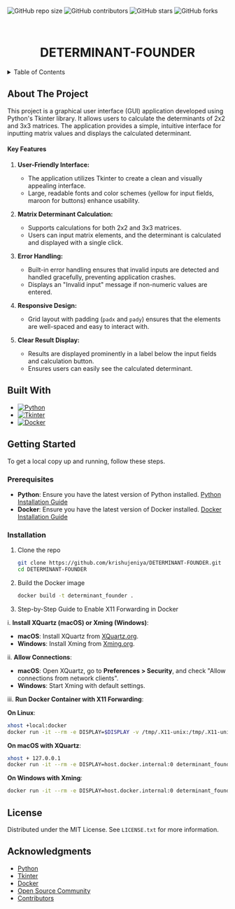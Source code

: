 <a id="readme-top"></a>

![GitHub repo size](https://img.shields.io/github/repo-size/krishujeniya/DETERMINANT-FOUNDER)
![GitHub contributors](https://img.shields.io/github/contributors/krishujeniya/DETERMINANT-FOUNDER)
![GitHub stars](https://img.shields.io/github/stars/krishujeniya/DETERMINANT-FOUNDER?style=social)
![GitHub forks](https://img.shields.io/github/forks/krishujeniya/DETERMINANT-FOUNDER?style=social)

<!-- PROJECT LOGO -->
<br />
<div align="center">


  <h1 align="center">DETERMINANT-FOUNDER</h1>

</div>

<details>
  <summary>Table of Contents</summary>
  <ol>
    <li>
      <a href="#about-the-project">About The Project</a>
      <ul>
        <li><a href="#built-with">Built With</a></li>
      </ul>
    </li>
    <li>
      <a href="#getting-started">Getting Started</a>
      <ul>
        <li><a href="#prerequisites">Prerequisites</a></li>
        <li><a href="#installation">Installation</a></li>
      </ul>
    </li>
    <li><a href="#license">License</a></li>
    <li><a href="#acknowledgments">Acknowledgments</a></li>
  </ol>
</details>

## About The Project

This project is a graphical user interface (GUI) application developed using Python's Tkinter library. It allows users to calculate the determinants of 2x2 and 3x3 matrices. The application provides a simple, intuitive interface for inputting matrix values and displays the calculated determinant.

#### Key Features

1. **User-Friendly Interface:**
   - The application utilizes Tkinter to create a clean and visually appealing interface.
   - Large, readable fonts and color schemes (yellow for input fields, maroon for buttons) enhance usability.

2. **Matrix Determinant Calculation:**
   - Supports calculations for both 2x2 and 3x3 matrices.
   - Users can input matrix elements, and the determinant is calculated and displayed with a single click.

3. **Error Handling:**
   - Built-in error handling ensures that invalid inputs are detected and handled gracefully, preventing application crashes.
   - Displays an "Invalid input" message if non-numeric values are entered.

4. **Responsive Design:**
   - Grid layout with padding (`padx` and `pady`) ensures that the elements are well-spaced and easy to interact with.

5. **Clear Result Display:**
   - Results are displayed prominently in a label below the input fields and calculation button.
   - Ensures users can easily see the calculated determinant.


## Built With

- [![Python](https://img.shields.io/badge/Python-3776AB?style=for-the-badge&logo=python&logoColor=white)](https://www.python.org/)
- [![Tkinter](https://img.shields.io/badge/Tkinter-2C2255?style=for-the-badge&logo=python&logoColor=white)](https://docs.python.org/3/library/tkinter.html)
- [![Docker](https://img.shields.io/badge/Docker-2496ED?style=for-the-badge&logo=docker&logoColor=white)](https://www.docker.com/)

## Getting Started

To get a local copy up and running, follow these steps.

### Prerequisites

- **Python**: Ensure you have the latest version of Python installed. [Python Installation Guide](https://www.python.org/downloads/)
- **Docker**: Ensure you have the latest version of Docker installed. [Docker Installation Guide](https://docs.docker.com/get-docker/)

### Installation

1. Clone the repo
   ```sh
   git clone https://github.com/krishujeniya/DETERMINANT-FOUNDER.git
   cd DETERMINANT-FOUNDER
   ```
2. Build the Docker image
   ```sh
   docker build -t determinant_founder .
   ```

3. Step-by-Step Guide to Enable X11 Forwarding in Docker

i. **Install XQuartz (macOS) or Xming (Windows)**:
   - **macOS**: Install XQuartz from [XQuartz.org](https://www.xquartz.org/).
   - **Windows**: Install Xming from [Xming.org](https://sourceforge.net/projects/xming/).

ii. **Allow Connections**:
   - **macOS**: Open XQuartz, go to **Preferences > Security**, and check "Allow connections from network clients".
   - **Windows**: Start Xming with default settings.

iii. **Run Docker Container with X11 Forwarding**:

   **On Linux**:

   ```sh
   xhost +local:docker
   docker run -it --rm -e DISPLAY=$DISPLAY -v /tmp/.X11-unix:/tmp/.X11-unix determinant_founder
   ```

   **On macOS with XQuartz**:

   ```sh
   xhost + 127.0.0.1
   docker run -it --rm -e DISPLAY=host.docker.internal:0 determinant_founder
   ```

   **On Windows with Xming**:

   ```sh
   docker run -it --rm -e DISPLAY=host.docker.internal:0 determinant_founder
   ```

## License

Distributed under the MIT License. See `LICENSE.txt` for more information.

## Acknowledgments

* [Python](https://www.python.org/)
* [Tkinter](https://docs.python.org/3/library/tkinter.html)
* [Docker](https://www.docker.com/)
* [Open Source Community](https://opensource.org/)
* [Contributors](https://github.com/determinant_founder/my-tkinter-app/graphs/contributors)

